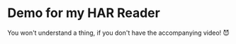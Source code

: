# Demo for my HAR Reader

You won't understand a thing, if you don't have the accompanying video! :smiling_imp:

